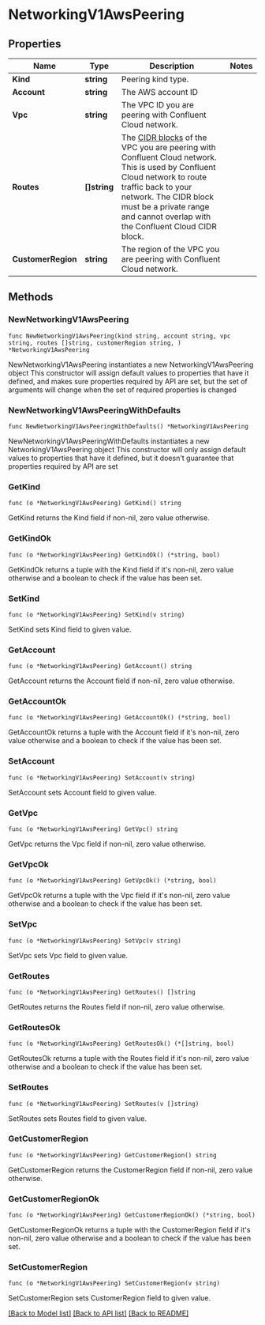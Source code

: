 # NetworkingV1AwsPeering

## Properties

Name | Type | Description | Notes
------------ | ------------- | ------------- | -------------
**Kind** | **string** | Peering kind type. | 
**Account** | **string** | The AWS account ID | 
**Vpc** | **string** | The VPC ID you are peering with Confluent Cloud network. | 
**Routes** | **[]string** | The [CIDR blocks](https://en.wikipedia.org/wiki/Classless_Inter-Domain_Routing) of the VPC you are peering with Confluent Cloud network. This is used by Confluent Cloud network to route traffic back to your network. The CIDR block must be a private range and cannot overlap with the Confluent Cloud CIDR block.  | 
**CustomerRegion** | **string** | The region of the VPC you are peering with Confluent Cloud network. | 

## Methods

### NewNetworkingV1AwsPeering

`func NewNetworkingV1AwsPeering(kind string, account string, vpc string, routes []string, customerRegion string, ) *NetworkingV1AwsPeering`

NewNetworkingV1AwsPeering instantiates a new NetworkingV1AwsPeering object
This constructor will assign default values to properties that have it defined,
and makes sure properties required by API are set, but the set of arguments
will change when the set of required properties is changed

### NewNetworkingV1AwsPeeringWithDefaults

`func NewNetworkingV1AwsPeeringWithDefaults() *NetworkingV1AwsPeering`

NewNetworkingV1AwsPeeringWithDefaults instantiates a new NetworkingV1AwsPeering object
This constructor will only assign default values to properties that have it defined,
but it doesn't guarantee that properties required by API are set

### GetKind

`func (o *NetworkingV1AwsPeering) GetKind() string`

GetKind returns the Kind field if non-nil, zero value otherwise.

### GetKindOk

`func (o *NetworkingV1AwsPeering) GetKindOk() (*string, bool)`

GetKindOk returns a tuple with the Kind field if it's non-nil, zero value otherwise
and a boolean to check if the value has been set.

### SetKind

`func (o *NetworkingV1AwsPeering) SetKind(v string)`

SetKind sets Kind field to given value.


### GetAccount

`func (o *NetworkingV1AwsPeering) GetAccount() string`

GetAccount returns the Account field if non-nil, zero value otherwise.

### GetAccountOk

`func (o *NetworkingV1AwsPeering) GetAccountOk() (*string, bool)`

GetAccountOk returns a tuple with the Account field if it's non-nil, zero value otherwise
and a boolean to check if the value has been set.

### SetAccount

`func (o *NetworkingV1AwsPeering) SetAccount(v string)`

SetAccount sets Account field to given value.


### GetVpc

`func (o *NetworkingV1AwsPeering) GetVpc() string`

GetVpc returns the Vpc field if non-nil, zero value otherwise.

### GetVpcOk

`func (o *NetworkingV1AwsPeering) GetVpcOk() (*string, bool)`

GetVpcOk returns a tuple with the Vpc field if it's non-nil, zero value otherwise
and a boolean to check if the value has been set.

### SetVpc

`func (o *NetworkingV1AwsPeering) SetVpc(v string)`

SetVpc sets Vpc field to given value.


### GetRoutes

`func (o *NetworkingV1AwsPeering) GetRoutes() []string`

GetRoutes returns the Routes field if non-nil, zero value otherwise.

### GetRoutesOk

`func (o *NetworkingV1AwsPeering) GetRoutesOk() (*[]string, bool)`

GetRoutesOk returns a tuple with the Routes field if it's non-nil, zero value otherwise
and a boolean to check if the value has been set.

### SetRoutes

`func (o *NetworkingV1AwsPeering) SetRoutes(v []string)`

SetRoutes sets Routes field to given value.


### GetCustomerRegion

`func (o *NetworkingV1AwsPeering) GetCustomerRegion() string`

GetCustomerRegion returns the CustomerRegion field if non-nil, zero value otherwise.

### GetCustomerRegionOk

`func (o *NetworkingV1AwsPeering) GetCustomerRegionOk() (*string, bool)`

GetCustomerRegionOk returns a tuple with the CustomerRegion field if it's non-nil, zero value otherwise
and a boolean to check if the value has been set.

### SetCustomerRegion

`func (o *NetworkingV1AwsPeering) SetCustomerRegion(v string)`

SetCustomerRegion sets CustomerRegion field to given value.



[[Back to Model list]](../README.md#documentation-for-models) [[Back to API list]](../README.md#documentation-for-api-endpoints) [[Back to README]](../README.md)


